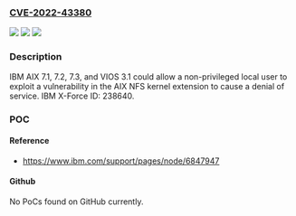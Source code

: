 ### [CVE-2022-43380](https://cve.mitre.org/cgi-bin/cvename.cgi?name=CVE-2022-43380)
![](https://img.shields.io/static/v1?label=Product&message=AIX&color=blue)
![](https://img.shields.io/static/v1?label=Version&message=7.1%2C%207.2%2C%207.3%2C%20VIOS%203.1%20&color=brightgreen)
![](https://img.shields.io/static/v1?label=Vulnerability&message=CWE-399%20Resource%20Management%20errors&color=brightgreen)

### Description

IBM AIX 7.1, 7.2, 7.3, and VIOS 3.1 could allow a non-privileged local user to exploit a vulnerability in the AIX NFS kernel extension to cause a denial of service. IBM X-Force ID: 238640.

### POC

#### Reference
- https://www.ibm.com/support/pages/node/6847947

#### Github
No PoCs found on GitHub currently.

